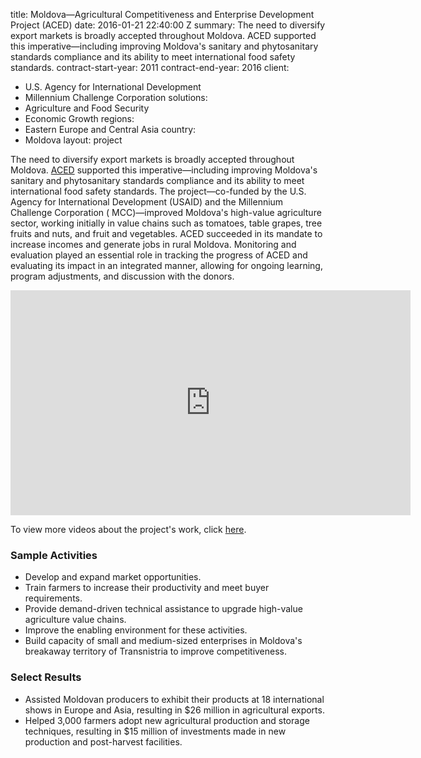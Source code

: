 
title: Moldova—Agricultural Competitiveness and Enterprise Development Project (ACED)
date: 2016-01-21 22:40:00 Z
summary: The need to diversify export markets is broadly accepted throughout Moldova.
  ACED supported this imperative—including improving Moldova's sanitary and phytosanitary
  standards compliance and its ability to meet international food safety standards.
contract-start-year: 2011
contract-end-year: 2016
client:
- U.S. Agency for International Development
- Millennium Challenge Corporation
solutions:
- Agriculture and Food Security
- Economic Growth
regions:
- Eastern Europe and Central Asia
country:
- Moldova
layout: project


The need to diversify export markets is broadly accepted throughout Moldova. [ACED](http://www.aced.md/en/index.php) supported this imperative—including improving Moldova's sanitary and phytosanitary standards compliance and its ability to meet international food safety standards. The project—co-funded by the U.S. Agency for International Development (USAID) and the Millennium Challenge Corporation ( MCC)—improved Moldova's high-value agriculture sector, working initially in value chains such as tomatoes, table grapes, tree fruits and nuts, and fruit and vegetables. ACED succeeded in its mandate to increase incomes and generate jobs in rural Moldova. Monitoring and evaluation played an essential role in tracking the progress of ACED and evaluating its impact in an integrated manner, allowing for ongoing learning, program adjustments, and discussion with the donors.

<iframe src="https://player.vimeo.com/video/148361498" width="640" height="360" frameborder="0" webkitallowfullscreen mozallowfullscreen allowfullscreen></iframe>

To view more videos about the project's work, click [here](https://www.youtube.com/channel/UCoNXH3Zf7qUicWJQKGm-Gzg/videos).

### Sample Activities

* Develop and expand market opportunities.
* Train farmers to increase their productivity and meet buyer requirements.
* Provide demand-driven technical assistance to upgrade high-value agriculture value chains.
* Improve the enabling environment for these activities.
* Build capacity of small and medium-sized enterprises in Moldova's breakaway territory of Transnistria to improve competitiveness.

### Select Results

* Assisted Moldovan producers to exhibit their products at 18 international shows in Europe and Asia, resulting in $26 million in agricultural exports.
* Helped 3,000 farmers adopt new agricultural production and storage techniques, resulting in $15 million of investments made in new production and post-harvest facilities.
